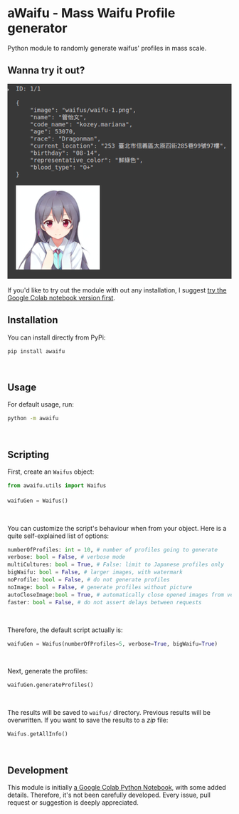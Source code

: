 # aWaifu - Mass Waifu Profile generator
Python module to randomly generate waifus' profiles in mass scale.
<br>

## Wanna try it out?
<img src="https://github.com/git-akihakune/aWaifu-Colab/blob/main/img/random_example.png?raw=true">
<br>

If you'd like to try out the module with out any installation, I suggest <a href="https://github.com/git-akihakune/aWaifu-Colab">try the Google Colab notebook version first</a>.
<br>

## Installation
You can install directly from PyPi:
```bash
pip install awaifu
```
<br>

## Usage
For default usage, run:
```bash
python -m awaifu
```
<br>

## Scripting
First, create an `Waifus` object:

```python
from awaifu.utils import Waifus

waifuGen = Waifus()
```
<br>

You can customize the script's behaviour when from your object. Here is a quite self-explained list of options:
```python
numberOfProfiles: int = 10, # number of profiles going to generate
verbose: bool = False, # verbose mode 
multiCultures: bool = True, # False: limit to Japanese profiles only
bigWaifu: bool = False, # larger images, with watermark
noProfile: bool = False, # do not generate profiles
noImage: bool = False, # generate profiles without picture
autoCloseImage:bool = True, # automatically close opened images from verbose
faster: bool = False, # do not assert delays between requests
```
<br>

Therefore, the default script actually is:
```python
waifuGen = Waifus(numberOfProfiles=5, verbose=True, bigWaifu=True)
```
<br>

Next, generate the profiles:
```python
waifuGen.generateProfiles()
```
<br>

The results will be saved to `waifus/` directory. Previous results will be overwritten. If you want to save the results to a *zip* file:
```python
Waifus.getAllInfo()
```
<br>

## Development
This module is initially [a Google Colab Python Notebook](https://github.com/git-akihakune/aWaifu-Colab), with some added details. Therefore, it's not been carefully developed. Every issue, pull request or suggestion is deeply appreciated.